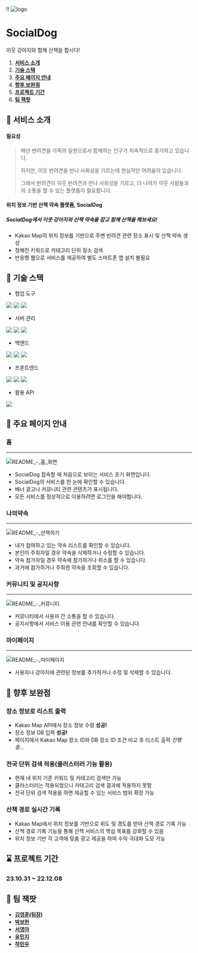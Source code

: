 !!
![logo](./src/main/webapp/resources/images/SocialDog_logo_yellow.png)

# SocialDog
이웃 강아지와 함께 산책을 합시다!

1. [**서비스 소개**](#-서비스-소개)
2. [**기술 스택**](#-기술-스택)
3. [**주요 페이지 안내**](#-주요-페이지-안내)
4. [**향후 보완점**](#-향후-보완점)
5. [**프로젝트 기간**](#-프로젝트-기간)
6. [**팀 잭팟**](#-팀-잭팟)



## 🚀 서비스 소개

####  필요성

> 매년 반려견을 가족의 일원으로서 함께하는 인구가 지속적으로 증가하고 있습니다.
> 
> 하지만, 이웃 반려견을 만나 사회성을 기르는데 현실적인 어려움이 있습니다.
> 
> 그래서 반려견이 이웃 반려견과 만나 사회성을 기르고,
> 더 나아가 이웃 사람들과의 소통을 할 수 있는 플랫폼이 필요합니다.

#### 위치 정보 기반 산책 약속 플랫폼, SocialDog

#####  SocialDog에서 이웃 강아지와 산책 약속을 잡고 함께 산책을 해보세요!

- Kakao Map의 위치 정보를 기반으로 주변 반려견 관련 장소 표시 및 산책 약속 생성
- 정해진 키워드로 카테고리 단위 장소 검색
- 반응형 웹으로 서비스를 제공하여 별도 스마트폰 앱 설치 불필요



## 🧰 기술 스택

- 협업 도구
<img src="https://img.shields.io/badge/Slack-4A154B?style=for-the-badge&logo=slack&logoColor=white">
<img src="https://img.shields.io/badge/Notion-%23000000.svg?style=for-the-badge&logo=notion&logoColor=white">
<img src="https://img.shields.io/badge/github-%23121011.svg?style=for-the-badge&logo=github&logoColor=white">

- 서버 관리
<img src="https://img.shields.io/badge/NAVER%20Cloud-03C75A?style=for-the-badge&logo=naver&logoColor=white">
<img src="https://img.shields.io/badge/Ubuntu-E95420?style=for-the-badge&logo=Ubuntu&logoColor=white">
<img src="https://img.shields.io/badge/Apache%20Tomcat-F8DC75?logo=apachetomcat&logoColor=000&style=for-the-badge">

- 백엔드
<img src="https://img.shields.io/badge/mysql-4479A1?style=for-the-badge&logo=mysql&logoColor=white">
<img src="https://img.shields.io/badge/Spring-6DB33F?style=for-the-badge&logo=Spring&logoColor=white">
<img src="https://img.shields.io/badge/Let's%20Encrypt-003A70?logo=letsencrypt&logoColor=fff&style=for-the-badge">

- 프론트엔드
<img src="https://img.shields.io/badge/javascript-%23323330.svg?style=for-the-badge&logo=javascript&logoColor=%23F7DF1E">
<img src="https://img.shields.io/badge/css3-%231572B6.svg?style=for-the-badge&logo=css3&logoColor=white">
<img src="https://img.shields.io/badge/html5-%23E34F26.svg?style=for-the-badge&logo=html5&logoColor=white">

- 활용 API
<img src="https://img.shields.io/badge/kakao%20developers-ffcd00.svg?style=for-the-badge&logo=kakaotalk&logoColor=000000">



## 🧭 주요 페이지 안내

### 홈
*******************************************************************************
![README_-_홈_화면](https://github.com/Jackpot-MC/Social-dog/assets/141387585/67ffab28-51fb-4c26-8e70-b68b59a048a2)
- SocialDog 접속할 때 처음으로 보이는 서비스 초기 화면입니다.
- SocialDog의 서비스를 한 눈에 확인할 수 있습니다.
- 배너 광고나 커뮤니티 관련 콘텐츠가 표시됩니다. 
- 모든 서비스를 정상적으로 이용하려면 로그인을 해야합니다.

### 나의약속
*******************************************************************************
![README_-_산책하기](https://github.com/Jackpot-MC/Social-dog/assets/141387585/c54871ea-fc94-49f1-b2b3-3c7241858df6)
- 내가 참여하고 있는 약속 리스트를 확인할 수 있습니다.
- 본인이 주최자일 경우 약속을 삭제하거나 수정할 수 있습니다.
- 약속 참가자일 경우 약속에 참가하거나 취소를 할 수 있습니다.
- 과거에 참가하거나 주최한 약속을 조회할 수 있습니다.

### 커뮤니티 및 공지사항
*******************************************************************************
![README_-_커뮤니티](https://github.com/Jackpot-MC/Social-dog/assets/141387585/dcfcb0cf-69ff-423a-9c7c-64c4309d9601)
- 커뮤니티에서 사용자 간 소통을 할 수 있습니다.
- 공지사항에서 서비스 이용 관련 안내를 확인할 수 있습니다.

### 마이페이지
*******************************************************************************
![README_-_마이페이지](https://github.com/Jackpot-MC/Social-dog/assets/141387585/390c2974-d185-46cc-9378-519b6135f8ea)
- 사용자나 강아지에 관련된 정보를 추가하거나 수정 및 삭제할 수 있습니다.



## 🔧 향후 보완점

### 장소 정보로 리스트 출력
- Kakao Map API에서 장소 정보 수령 **성공!**
- 장소 정보 DB 입력 **성공!**
- 페이지에서 Kakao Map 장소 ID와 DB 장소 ID 조건 비교 후 리스트 출력 *진행 중...*

### 전국 단위 검색 적용(클러스터러 기능 활용)
- 현재 내 위치 기준 키워드 및 카테고리 검색만 가능
- 클러스터러는 적용되었으나 카테고리 검색 결과에 적용하지 못함
- 전국 단위 검색 적용을 하면 제공할 수 있는 서비스 범위 확장 가능

### 산책 경로 실시간 기록
- Kakao Map에서 위치 정보를 기반으로 위도 및 경도를 받아 산책 경로 기록 가능
- 산책 경로 기록 기능을 통해 산책 서비스의 핵심 목표를 강화할 수 있음 
- 위치 정보 기반 각 고객에 맞춤 광고 제공을 하여 수익 극대화 도모 가능



## ⌛ 프로젝트 기간

### 23.10.31 ~ 22.12.08



## 🎰 팀 잭팟

- [**김영훈(팀장)**](https://github.com/arcticPeng93)
- [**박보헌**](https://github.com/Boheon)
- [**서영아**](https://github.com/syasyass)
- [**유민지**](https://github.com/mjyoo0353)
- [**하민우**](https://github.com/minwoo76430635)
